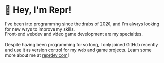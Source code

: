 <h1>👋 Hey, I'm Repr!</h1>
I've been into programming since the drabs of 2020, and I'm always looking for new ways to improve my skills.
<br>Front-end webdev and video game development are my specialties.
<br>
<br>Despite having been programming for so long, I only joined GitHub recently and use it as version control for my web and game projects. Learn some more about me at <a href="http://www.reprdev.com/about" target="_blank">reprdev.com</a>!
